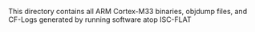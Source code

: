 This directory contains all ARM Cortex-M33 binaries, objdump files, and CF-Logs generated by running software atop ISC-FLAT
